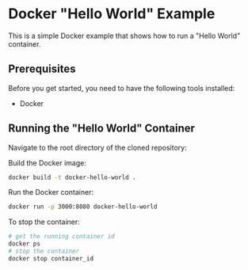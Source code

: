 # Docker "Hello World" Example

This is a simple Docker example that shows how to run a "Hello World" container.

## Prerequisites

Before you get started, you need to have the following tools installed:

- Docker

## Running the "Hello World" Container

Navigate to the root directory of the cloned repository:

Build the Docker image:

```bash
docker build -t docker-hello-world .
```

Run the Docker container:

```bash
docker run -p 3000:8080 docker-hello-world
```

To stop the container:

```bash
# get the running container id
docker ps
# stop the container
docker stop container_id
```
